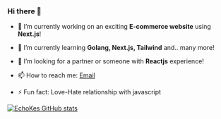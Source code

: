 ### Hi there 👋

- 🔭 I’m currently working on an exciting **E-commerce website** using **Next.js**!

- 🌱 I’m currently learning **Golang, Next.js, Tailwind** and.. many more!

- 👯 I’m looking for a partner or someone with **Reactjs** experience!

- 📫 How to reach me: [Email](mailto:iamkester1@gmail.com)

- ⚡ Fun fact: Love-Hate relationship with javascript

[![EchoKes GitHub stats](https://github-readme-stats.vercel.app/api?username=EchoKes)](https://github.com/EchoKes/EchoKes)
